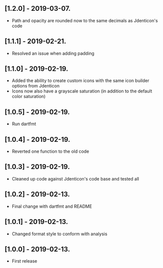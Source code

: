## [1.2.0] - 2019-03-07.

* Path and opacity are rounded now to the same decimals as Jdenticon's code

## [1.1.1] - 2019-02-21.

* Resolved an issue when adding padding

## [1.1.0] - 2019-02-19.

* Added the ability to create custom icons with the same icon builder options from Jdenticon
* Icons now also have a grayscale saturation (in addition to the default color saturation)

## [1.0.5] - 2019-02-19.

* Run dartfmt

## [1.0.4] - 2019-02-19.

* Reverted one function to the old code

## [1.0.3] - 2019-02-19.

* Cleaned up code against Jdenticon's code base and tested all

## [1.0.2] - 2019-02-13.

* Final change with dartfmt and README

## [1.0.1] - 2019-02-13.

* Changed format style to conform with analysis

## [1.0.0] - 2019-02-13.

* First release
